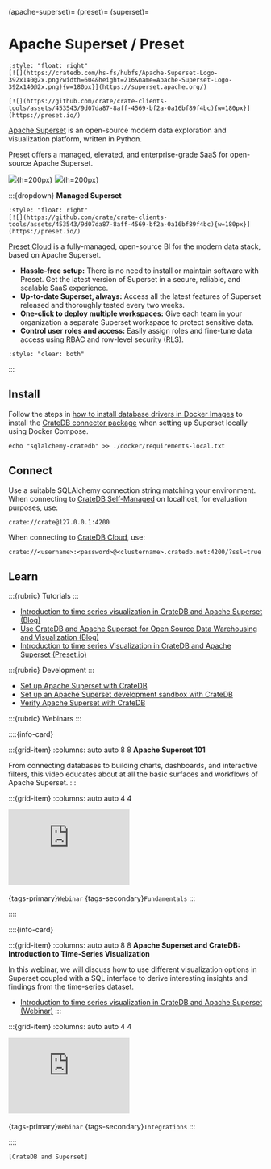 (apache-superset)=
(preset)=
(superset)=

# Apache Superset / Preset

```{div}
:style: "float: right"
[![](https://cratedb.com/hs-fs/hubfs/Apache-Superset-Logo-392x140@2x.png?width=604&height=216&name=Apache-Superset-Logo-392x140@2x.png){w=180px}](https://superset.apache.org/)

[![](https://github.com/crate/crate-clients-tools/assets/453543/9d07da87-8aff-4569-bf2a-0a16bf89f4bc){w=180px}](https://preset.io/)
```

[Apache Superset] is an open-source modern data exploration and visualization
platform, written in Python.

[Preset] offers a managed, elevated, and enterprise-grade SaaS for open-source
Apache Superset.

![](https://superset.apache.org/img/hero-screenshot.jpg){h=200px}
![](https://github.com/crate/crate-clients-tools/assets/453543/0f8f7bd8-2e30-4aca-bcf3-61fbc81da855){h=200px}

:::{dropdown} **Managed Superset**
```{div}
:style: "float: right"
[![](https://github.com/crate/crate-clients-tools/assets/453543/9d07da87-8aff-4569-bf2a-0a16bf89f4bc){w=180px}](https://preset.io/)
```

[Preset Cloud] is a fully-managed, open-source BI for the modern data stack,
based on Apache Superset.

- **Hassle-free setup:** There is no need to install or maintain software with Preset.
  Get the latest version of Superset in a secure, reliable, and scalable SaaS experience.
- **Up-to-date Superset, always:** Access all the latest features of Superset
  released and thoroughly tested every two weeks.
- **One-click to deploy multiple workspaces:** Give each team in your organization
  a separate Superset workspace to protect sensitive data.
- **Control user roles and access:** Easily assign roles and fine-tune data access
  using RBAC and row-level security (RLS).

```{div}
:style: "clear: both"
```
:::


## Install

Follow the steps in [how to install database drivers in Docker Images] to install the
[CrateDB connector package] when setting up Superset locally using Docker Compose.
```shell
echo "sqlalchemy-cratedb" >> ./docker/requirements-local.txt
```


## Connect

Use a suitable SQLAlchemy connection string matching your environment.
When connecting to [CrateDB Self-Managed] on localhost,
for evaluation purposes, use:
```
crate://crate@127.0.0.1:4200
```

When connecting to [CrateDB Cloud], use:
```
crate://<username>:<password>@<clustername>.cratedb.net:4200/?ssl=true
```


## Learn

:::{rubric} Tutorials
:::
- [Introduction to time series visualization in CrateDB and Apache Superset (Blog)]
- [Use CrateDB and Apache Superset for Open Source Data Warehousing and Visualization (Blog)]
- [Introduction to time series Visualization in CrateDB and Apache Superset (Preset.io)]

:::{rubric} Development
:::
- [Set up Apache Superset with CrateDB]
- [Set up an Apache Superset development sandbox with CrateDB]
- [Verify Apache Superset with CrateDB]


:::{rubric} Webinars
:::

::::{info-card}

:::{grid-item}
:columns: auto auto 8 8
**Apache Superset 101**

From connecting databases to building charts, dashboards, and interactive filters,
this video educates about at all the basic surfaces and workflows of Apache Superset.
:::

:::{grid-item}
:columns: auto auto 4 4

<iframe width="240" src="https://www.youtube-nocookie.com/embed/mAIH3hUoxEE" title="YouTube video player" frameborder="0" allow="accelerometer; autoplay; clipboard-write; encrypted-media; gyroscope; picture-in-picture; web-share" allowfullscreen></iframe>
&nbsp;

{tags-primary}`Webinar`
{tags-secondary}`Fundamentals`
:::

::::


::::{info-card}

:::{grid-item}
:columns: auto auto 8 8
**Apache Superset and CrateDB: Introduction to Time-Series Visualization**

In this webinar, we will discuss how to use different visualization options in
Superset coupled with a SQL interface to derive interesting insights and findings
from the time-series dataset.

- [Introduction to time series visualization in CrateDB and Apache Superset (Webinar)]
:::

:::{grid-item}
:columns: auto auto 4 4

<iframe width="240" src="https://www.youtube-nocookie.com/embed/21KXInqrdeg" title="YouTube video player" frameborder="0" allow="accelerometer; autoplay; clipboard-write; encrypted-media; gyroscope; picture-in-picture; web-share" allowfullscreen></iframe>
&nbsp;

{tags-primary}`Webinar`
{tags-secondary}`Integrations`
:::

::::



```{seealso}
[CrateDB and Superset]
```


[Apache Superset]: https://superset.apache.org/
[CrateDB and Superset]: https://cratedb.com/integrations/cratedb-and-apache-superset
[CrateDB Cloud]: https://cratedb.com/product/cloud
[CrateDB connector package]: https://superset.apache.org/docs/configuration/databases#cratedb
[CrateDB Self-Managed]: https://cratedb.com/product/self-managed
[how to install database drivers in Docker Images]: https://superset.apache.org/docs/configuration/databases#installing-drivers-in-docker-images
[Introduction to time series visualization in CrateDB and Apache Superset (Blog)]: https://community.cratedb.com/t/introduction-to-time-series-visualization-in-cratedb-and-superset/1041
[Introduction to time series visualization in CrateDB and Apache Superset (Webinar)]: https://cratedb.com/resources/webinars/lp-wb-introduction-to-time-series-visualization-in-cratedb-apache-superset
[Introduction to time series Visualization in CrateDB and Apache Superset (Preset.io)]: https://preset.io/blog/timeseries-cratedb-superset/
[Preset]: https://preset.io/
[Preset Cloud]: https://preset.io/product/
[Set up Apache Superset with CrateDB]: https://community.cratedb.com/t/set-up-apache-superset-with-cratedb/1716
[Set up an Apache Superset development sandbox with CrateDB]: https://community.cratedb.com/t/set-up-an-apache-superset-development-sandbox-with-cratedb/1163
[Use CrateDB and Apache Superset for Open Source Data Warehousing and Visualization (Blog)]: https://cratedb.com/blog/use-cratedb-and-apache-superset-for-open-source-data-warehousing-and-visualization
[Verify Apache Superset with CrateDB]: https://github.com/crate/cratedb-examples/tree/main/application/apache-superset
